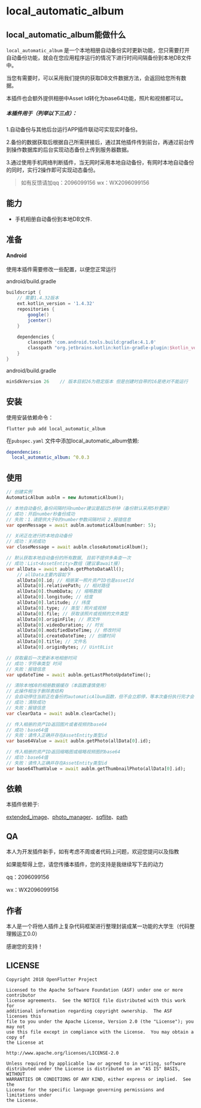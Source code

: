 # local_automatic_album
## local_automatic_album能做什么
`local_automatic_album` 是一个本地相册自动备份实时更新功能，您只需要打开自动备份功能，就会在您应用程序运行的情况下进行时间间隔备份到本地DB文件中。

当您有需要时，可以采用我们提供的获取DB文件数据方法，会返回给您所有数据。

本插件也会额外提供相册中Asset Id转化为base64功能，照片和视频都可以。

##### 本插件用于（列举以下三点）：

1.自动备份与其他后台运行APP插件联动可实现实时备份。

2.备份的数据获取后根据自己所需拼接后，通过其他插件传到前台，再通过前台传到操作数据库的后台实现动态备份上传到服务器数据。

3.通过使用手机网络判断插件，当无网时采用本地自动备份，有网时本地自动备份的同时，实行2操作即可实现动态备份。

> 如有反馈请加qq：2096099156    wx：WX2096099156

## 能力

- 手机相册自动备份到本地DB文件.

## 准备

#### Android

使用本插件需要修改一些配置，以便您正常运行

android/build.gradle

```gradle
buildscript {
	// 需要1.4.32版本
    ext.kotlin_version = '1.4.32'
    repositories {
        google()
        jcenter()
    }

    dependencies {
        classpath 'com.android.tools.build:gradle:4.1.0'
        classpath "org.jetbrains.kotlin:kotlin-gradle-plugin:$kotlin_version"
    }
}
```

android/build.gradle

```gradle
minSdkVersion 26    // 版本目前26为稳定版本 但是创建时自带的16是绝对不能运行
```

## 安装

使用安装依赖命令：

```shell
flutter pub add local_automatic_album
```

在`pubspec.yaml` 文件中添加local_automatic_album依赖:

```yaml
dependencies:
  local_automatic_album: ^0.0.3
```
## 使用

```dart
// 创建实例
AutomaticAlbum aublm = new AutomaticAlbum();

// 本地自动备份,备份间隔时间number建议是超过5秒钟（备份默认采用5秒更新）
// 成功：开启number秒备份成功
// 失败：1.请提供大于0的number参数间隔时间 2.报错信息
var openMessage = await aublm.automaticAlbum(number: 5); 

// 关闭正在进行的本地自动备份
// 成功：关闭成功
var closeMessage = await aublm.closeAutomaticAlbum();

// 默认获取本地自动备份的所有数据, 目前不提供多条查一次
// 成功：List<AssetEntity>数组（建议拿await接）
var allData = await aublm.getPhotoDataAll();
	// allData主要内容如下
    allData[0].id; // 相册某一照片资产ID也是assetId
    allData[0].relativePath; // 相对路径
    allData[0].thumbData; // 缩略数据
    allData[0].longitude; // 经度
    allData[0].latitude; // 纬度
    allData[0].type; // 类型：照片或视频
    allData[0].file; // 获取该照片或视频的文件类型
    allData[0].originFile; // 原文件
    allData[0].videoDuration; // 时长
    allData[0].modifiedDateTime; // 修改时间
    allData[0].createDateTime; // 创建时间
    allData[0].title; // 文件名
    allData[0].originBytes; // Uint8List

// 获取最后一次更新本地相册时间
// 成功：字符串类型 时间
// 失败：报错信息
var updateTime = await aublm.getLastPhotoUpdateTime();

// 清除本地DB的相册数据缓存（本函数谨慎使用）
// 此操作相当于删除表结构
// 会自动停住当前正在备份的automaticAlbum函数，但不会立即停，等本次备份执行完才会停。
// 成功：清除成功
// 失败：报错信息
var clearData = await aublm.clearCache();

// 传入相册的资产ID返回图片或者视频的base64
// 成功：base64值
// 失败：请传入正确并存在AssetEntity类型id
var base64Value = await aublm.getPhoto(allData[0].id);

// 传入相册的资产ID返回缩略图或缩略视频图的base64
// 成功：base64值
// 失败：请传入正确并存在AssetEntity类型id
var base64ThumValue = await aublm.getThumbnailPhoto(allData[0].id);


```

## 依赖

本插件依赖于:

[extended_image](https://pub.flutter-io.cn/packages/extended_image)、[photo_manager](https://pub.flutter-io.cn/packages/photo_manager)、[sqflite](https://pub.flutter-io.cn/packages/sqflite)、[path](https://pub.flutter-io.cn/packages/path)

## QA

本人为开发插件新手，如有考虑不周或者代码上问题，欢迎您提问以及指教

如果能帮得上您，请您传播本插件，您的支持是我继续写下去的动力

qq：2096099156

wx：WX2096099156

## 作者
本人是一个将他人插件上复杂代码框架进行整理封装成某一功能的大学生（代码整理搬运工0.0）

感谢您的支持！

## LICENSE

    Copyright 2018 OpenFlutter Project
    
    Licensed to the Apache Software Foundation (ASF) under one or more contributor
    license agreements.  See the NOTICE file distributed with this work for
    additional information regarding copyright ownership.  The ASF licenses this
    file to you under the Apache License, Version 2.0 (the "License"); you may not
    use this file except in compliance with the License.  You may obtain a copy of
    the License at
    
    http://www.apache.org/licenses/LICENSE-2.0
    
    Unless required by applicable law or agreed to in writing, software
    distributed under the License is distributed on an "AS IS" BASIS, WITHOUT
    WARRANTIES OR CONDITIONS OF ANY KIND, either express or implied.  See the
    License for the specific language governing permissions and limitations under
    the License.





